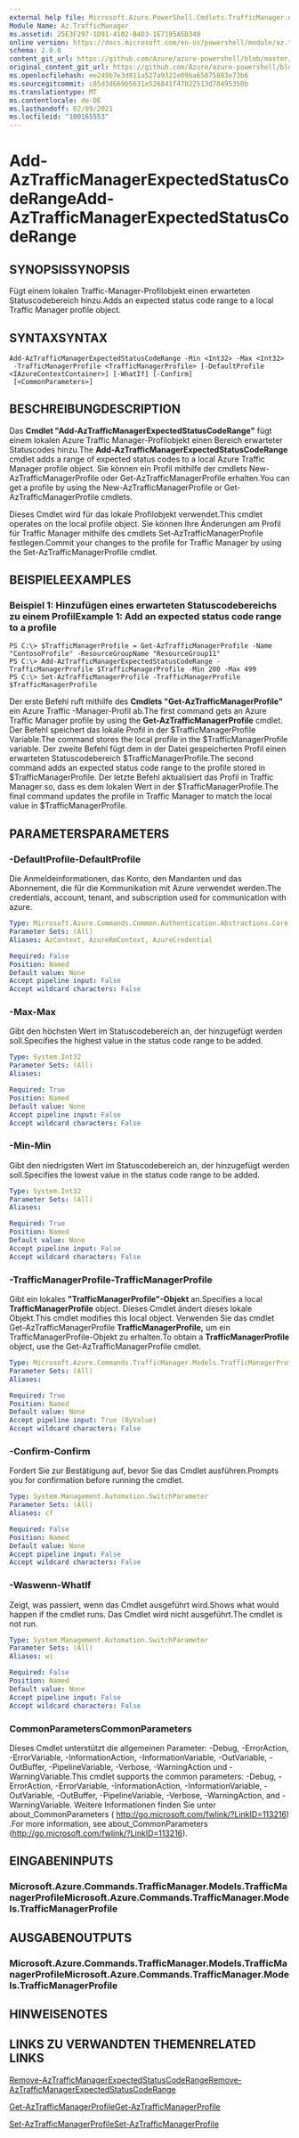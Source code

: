 ```yaml
---
external help file: Microsoft.Azure.PowerShell.Cmdlets.TrafficManager.dll-Help.xml
Module Name: Az.TrafficManager
ms.assetid: 25E3F297-1D91-4102-B4D3-1E7195A5D340
online version: https://docs.microsoft.com/en-us/powershell/module/az.trafficmanager/add-aztrafficmanagerexpectedstatuscoderange
schema: 2.0.0
content_git_url: https://github.com/Azure/azure-powershell/blob/master/src/TrafficManager/TrafficManager/help/Add-AzTrafficManagerExpectedStatusCodeRange.md
original_content_git_url: https://github.com/Azure/azure-powershell/blob/master/src/TrafficManager/TrafficManager/help/Add-AzTrafficManagerExpectedStatusCodeRange.md
ms.openlocfilehash: ee249b7e3d811a527a9322e09ba65075883e73b6
ms.sourcegitcommit: c05d3d669b5631e526841f47b22513d78495350b
ms.translationtype: MT
ms.contentlocale: de-DE
ms.lasthandoff: 02/09/2021
ms.locfileid: "100165553"
---
```

# <span data-ttu-id="8a093-101">Add-AzTrafficManagerExpectedStatusCodeRange</span><span class="sxs-lookup"><span data-stu-id="8a093-101">Add-AzTrafficManagerExpectedStatusCodeRange</span></span>

## <span data-ttu-id="8a093-102">SYNOPSIS</span><span class="sxs-lookup"><span data-stu-id="8a093-102">SYNOPSIS</span></span>
<span data-ttu-id="8a093-103">Fügt einem lokalen Traffic-Manager-Profilobjekt einen erwarteten Statuscodebereich hinzu.</span><span class="sxs-lookup"><span data-stu-id="8a093-103">Adds an expected status code range to a local Traffic Manager profile object.</span></span>

## <span data-ttu-id="8a093-104">SYNTAX</span><span class="sxs-lookup"><span data-stu-id="8a093-104">SYNTAX</span></span>

```
Add-AzTrafficManagerExpectedStatusCodeRange -Min <Int32> -Max <Int32>
 -TrafficManagerProfile <TrafficManagerProfile> [-DefaultProfile <IAzureContextContainer>] [-WhatIf] [-Confirm]
 [<CommonParameters>]
```

## <span data-ttu-id="8a093-105">BESCHREIBUNG</span><span class="sxs-lookup"><span data-stu-id="8a093-105">DESCRIPTION</span></span>
<span data-ttu-id="8a093-106">Das **Cmdlet "Add-AzTrafficManagerExpectedStatusCodeRange"** fügt einem lokalen Azure Traffic Manager-Profilobjekt einen Bereich erwarteter Statuscodes hinzu.</span><span class="sxs-lookup"><span data-stu-id="8a093-106">The **Add-AzTrafficManagerExpectedStatusCodeRange** cmdlet adds a range of expected status codes to a local Azure Traffic Manager profile object.</span></span>
<span data-ttu-id="8a093-107">Sie können ein Profil mithilfe der cmdlets New-AzTrafficManagerProfile oder Get-AzTrafficManagerProfile erhalten.</span><span class="sxs-lookup"><span data-stu-id="8a093-107">You can get a profile by using the New-AzTrafficManagerProfile or Get-AzTrafficManagerProfile cmdlets.</span></span>

<span data-ttu-id="8a093-108">Dieses Cmdlet wird für das lokale Profilobjekt verwendet.</span><span class="sxs-lookup"><span data-stu-id="8a093-108">This cmdlet operates on the local profile object.</span></span>
<span data-ttu-id="8a093-109">Sie können Ihre Änderungen am Profil für Traffic Manager mithilfe des cmdlets Set-AzTrafficManagerProfile festlegen.</span><span class="sxs-lookup"><span data-stu-id="8a093-109">Commit your changes to the profile for Traffic Manager by using the Set-AzTrafficManagerProfile cmdlet.</span></span>

## <span data-ttu-id="8a093-110">BEISPIELE</span><span class="sxs-lookup"><span data-stu-id="8a093-110">EXAMPLES</span></span>

### <span data-ttu-id="8a093-111">Beispiel 1: Hinzufügen eines erwarteten Statuscodebereichs zu einem Profil</span><span class="sxs-lookup"><span data-stu-id="8a093-111">Example 1: Add an expected status code range to a profile</span></span>
```
PS C:\> $TrafficManagerProfile = Get-AzTrafficManagerProfile -Name "ContosoProfile" -ResourceGroupName "ResourceGroup11"
PS C:\> Add-AzTrafficManagerExpectedStatusCodeRange -TrafficManagerProfile $TrafficManagerProfile -Min 200 -Max 499
PS C:\> Set-AzTrafficManagerProfile -TrafficManagerProfile $TrafficManagerProfile
```

<span data-ttu-id="8a093-112">Der erste Befehl ruft mithilfe des **Cmdlets "Get-AzTrafficManagerProfile"** ein Azure Traffic -Manager-Profil ab.</span><span class="sxs-lookup"><span data-stu-id="8a093-112">The first command gets an Azure Traffic Manager profile by using the **Get-AzTrafficManagerProfile** cmdlet.</span></span>
<span data-ttu-id="8a093-113">Der Befehl speichert das lokale Profil in der $TrafficManagerProfile Variable.</span><span class="sxs-lookup"><span data-stu-id="8a093-113">The command stores the local profile in the $TrafficManagerProfile variable.</span></span>
<span data-ttu-id="8a093-114">Der zweite Befehl fügt dem in der Datei gespeicherten Profil einen erwarteten Statuscodebereich $TrafficManagerProfile.</span><span class="sxs-lookup"><span data-stu-id="8a093-114">The second command adds an expected status code range to the profile stored in $TrafficManagerProfile.</span></span>
<span data-ttu-id="8a093-115">Der letzte Befehl aktualisiert das Profil in Traffic Manager so, dass es dem lokalen Wert in der $TrafficManagerProfile.</span><span class="sxs-lookup"><span data-stu-id="8a093-115">The final command updates the profile in Traffic Manager to match the local value in $TrafficManagerProfile.</span></span>

## <span data-ttu-id="8a093-116">PARAMETERS</span><span class="sxs-lookup"><span data-stu-id="8a093-116">PARAMETERS</span></span>

### <span data-ttu-id="8a093-117">-DefaultProfile</span><span class="sxs-lookup"><span data-stu-id="8a093-117">-DefaultProfile</span></span>
<span data-ttu-id="8a093-118">Die Anmeldeinformationen, das Konto, den Mandanten und das Abonnement, die für die Kommunikation mit Azure verwendet werden.</span><span class="sxs-lookup"><span data-stu-id="8a093-118">The credentials, account, tenant, and subscription used for communication with azure.</span></span>

```yaml
Type: Microsoft.Azure.Commands.Common.Authentication.Abstractions.Core.IAzureContextContainer
Parameter Sets: (All)
Aliases: AzContext, AzureRmContext, AzureCredential

Required: False
Position: Named
Default value: None
Accept pipeline input: False
Accept wildcard characters: False
```

### <span data-ttu-id="8a093-119">-Max</span><span class="sxs-lookup"><span data-stu-id="8a093-119">-Max</span></span>
<span data-ttu-id="8a093-120">Gibt den höchsten Wert im Statuscodebereich an, der hinzugefügt werden soll.</span><span class="sxs-lookup"><span data-stu-id="8a093-120">Specifies the highest value in the status code range to be added.</span></span>

```yaml
Type: System.Int32
Parameter Sets: (All)
Aliases:

Required: True
Position: Named
Default value: None
Accept pipeline input: False
Accept wildcard characters: False
```

### <span data-ttu-id="8a093-121">-Min</span><span class="sxs-lookup"><span data-stu-id="8a093-121">-Min</span></span>
<span data-ttu-id="8a093-122">Gibt den niedrigsten Wert im Statuscodebereich an, der hinzugefügt werden soll.</span><span class="sxs-lookup"><span data-stu-id="8a093-122">Specifies the lowest value in the status code range to be added.</span></span>

```yaml
Type: System.Int32
Parameter Sets: (All)
Aliases:

Required: True
Position: Named
Default value: None
Accept pipeline input: False
Accept wildcard characters: False
```

### <span data-ttu-id="8a093-123">-TrafficManagerProfile</span><span class="sxs-lookup"><span data-stu-id="8a093-123">-TrafficManagerProfile</span></span>
<span data-ttu-id="8a093-124">Gibt ein lokales **"TrafficManagerProfile"-Objekt** an.</span><span class="sxs-lookup"><span data-stu-id="8a093-124">Specifies a local **TrafficManagerProfile** object.</span></span>
<span data-ttu-id="8a093-125">Dieses Cmdlet ändert dieses lokale Objekt.</span><span class="sxs-lookup"><span data-stu-id="8a093-125">This cmdlet modifies this local object.</span></span>
<span data-ttu-id="8a093-126">Verwenden Sie das cmdlet Get-AzTrafficManagerProfile **TrafficManagerProfile,** um ein TrafficManagerProfile-Objekt zu erhalten.</span><span class="sxs-lookup"><span data-stu-id="8a093-126">To obtain a **TrafficManagerProfile** object, use the Get-AzTrafficManagerProfile cmdlet.</span></span>

```yaml
Type: Microsoft.Azure.Commands.TrafficManager.Models.TrafficManagerProfile
Parameter Sets: (All)
Aliases:

Required: True
Position: Named
Default value: None
Accept pipeline input: True (ByValue)
Accept wildcard characters: False
```

### <span data-ttu-id="8a093-127">-Confirm</span><span class="sxs-lookup"><span data-stu-id="8a093-127">-Confirm</span></span>
<span data-ttu-id="8a093-128">Fordert Sie zur Bestätigung auf, bevor Sie das Cmdlet ausführen.</span><span class="sxs-lookup"><span data-stu-id="8a093-128">Prompts you for confirmation before running the cmdlet.</span></span>

```yaml
Type: System.Management.Automation.SwitchParameter
Parameter Sets: (All)
Aliases: cf

Required: False
Position: Named
Default value: None
Accept pipeline input: False
Accept wildcard characters: False
```

### <span data-ttu-id="8a093-129">-Waswenn</span><span class="sxs-lookup"><span data-stu-id="8a093-129">-WhatIf</span></span>
<span data-ttu-id="8a093-130">Zeigt, was passiert, wenn das Cmdlet ausgeführt wird.</span><span class="sxs-lookup"><span data-stu-id="8a093-130">Shows what would happen if the cmdlet runs.</span></span> <span data-ttu-id="8a093-131">Das Cmdlet wird nicht ausgeführt.</span><span class="sxs-lookup"><span data-stu-id="8a093-131">The cmdlet is not run.</span></span>

```yaml
Type: System.Management.Automation.SwitchParameter
Parameter Sets: (All)
Aliases: wi

Required: False
Position: Named
Default value: None
Accept pipeline input: False
Accept wildcard characters: False
```

### <span data-ttu-id="8a093-132">CommonParameters</span><span class="sxs-lookup"><span data-stu-id="8a093-132">CommonParameters</span></span>
<span data-ttu-id="8a093-133">Dieses Cmdlet unterstützt die allgemeinen Parameter: -Debug, -ErrorAction, -ErrorVariable, -InformationAction, -InformationVariable, -OutVariable, -OutBuffer, -PipelineVariable, -Verbose, -WarningAction und -WarningVariable.</span><span class="sxs-lookup"><span data-stu-id="8a093-133">This cmdlet supports the common parameters: -Debug, -ErrorAction, -ErrorVariable, -InformationAction, -InformationVariable, -OutVariable, -OutBuffer, -PipelineVariable, -Verbose, -WarningAction, and -WarningVariable.</span></span> <span data-ttu-id="8a093-134">Weitere Informationen finden Sie unter about_CommonParameters ( http://go.microsoft.com/fwlink/?LinkID=113216) .</span><span class="sxs-lookup"><span data-stu-id="8a093-134">For more information, see about_CommonParameters (http://go.microsoft.com/fwlink/?LinkID=113216).</span></span>

## <span data-ttu-id="8a093-135">EINGABEN</span><span class="sxs-lookup"><span data-stu-id="8a093-135">INPUTS</span></span>

### <span data-ttu-id="8a093-136">Microsoft.Azure.Commands.TrafficManager.Models.TrafficManagerProfile</span><span class="sxs-lookup"><span data-stu-id="8a093-136">Microsoft.Azure.Commands.TrafficManager.Models.TrafficManagerProfile</span></span>

## <span data-ttu-id="8a093-137">AUSGABEN</span><span class="sxs-lookup"><span data-stu-id="8a093-137">OUTPUTS</span></span>

### <span data-ttu-id="8a093-138">Microsoft.Azure.Commands.TrafficManager.Models.TrafficManagerProfile</span><span class="sxs-lookup"><span data-stu-id="8a093-138">Microsoft.Azure.Commands.TrafficManager.Models.TrafficManagerProfile</span></span>

## <span data-ttu-id="8a093-139">HINWEISE</span><span class="sxs-lookup"><span data-stu-id="8a093-139">NOTES</span></span>

## <span data-ttu-id="8a093-140">LINKS ZU VERWANDTEN THEMEN</span><span class="sxs-lookup"><span data-stu-id="8a093-140">RELATED LINKS</span></span>

[<span data-ttu-id="8a093-141">Remove-AzTrafficManagerExpectedStatusCodeRange</span><span class="sxs-lookup"><span data-stu-id="8a093-141">Remove-AzTrafficManagerExpectedStatusCodeRange</span></span>](./Remove-AzTrafficManagerExpectedStatusCodeRange.md)

[<span data-ttu-id="8a093-142">Get-AzTrafficManagerProfile</span><span class="sxs-lookup"><span data-stu-id="8a093-142">Get-AzTrafficManagerProfile</span></span>](./Get-AzTrafficManagerProfile.md)

[<span data-ttu-id="8a093-143">Set-AzTrafficManagerProfile</span><span class="sxs-lookup"><span data-stu-id="8a093-143">Set-AzTrafficManagerProfile</span></span>](./Set-AzTrafficManagerProfile.md)
